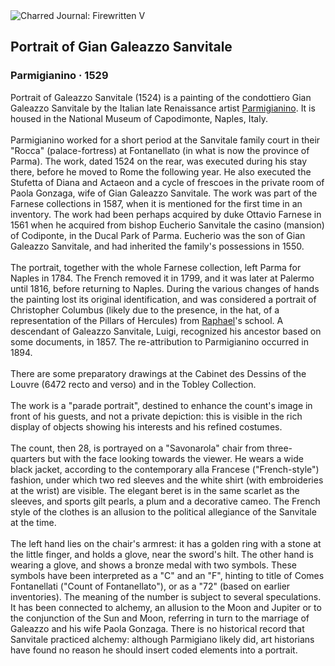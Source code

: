 <div class="artwork-of-the-day">
  <div class="container">
    <div class="img-wrapper">
      <img
        src="https://uploads6.wikiart.org/images/parmigianino/portrait-of-gian-galeazzo-sanvitale-1529.jpg!Large.jpg"
        alt="Charred Journal: Firewritten V" />
    </div>
    <div class="artwork-detail">
      <div class="artwork-origin"> 
        <h2 class="artwork-name">Portrait of Gian Galeazzo Sanvitale</h2>
        <h3 class="artist">
          Parmigianino
                    ·  1529
        </h3>
      </div>
      <p class="description">
        <span class="artwork-description-text ng-binding" ng-bind-html="viewModel.ArtworkOfTheDay.Description | unsafe">Portrait of Galeazzo Sanvitale (1524) is a painting of the condottiero Gian Galeazzo Sanvitale by the Italian late Renaissance artist <a target="_blank" href="/en/parmigianino">Parmigianino</a>. It is housed in the National Museum of Capodimonte, Naples, Italy.
<br>
<br>Parmigianino worked for a short period at the Sanvitale family court in their "Rocca" (palace-fortress) at Fontanellato (in what is now the province of Parma). The work, dated 1524 on the rear, was executed during his stay there, before he moved to Rome the following year. He also executed the Stufetta of Diana and Actaeon and a cycle of frescoes in the private room of Paola Gonzaga, wife of Gian Galeazzo Sanvitale. The work was part of the Farnese collections in 1587, when it is mentioned for the first time in an inventory. The work had been perhaps acquired by duke Ottavio Farnese in 1561 when he acquired from bishop Eucherio Sanvitale the casino (mansion) of Codiponte, in the Ducal Park of Parma. Eucherio was the son of Gian Galeazzo Sanvitale, and had inherited the family's possessions in 1550.
<br>
<br>The portrait, together with the whole Farnese collection, left Parma for Naples in 1784. The French removed it in 1799, and it was later at Palermo until 1816, before returning to Naples. During the various changes of hands the painting lost its original identification, and was considered a portrait of Christopher Columbus (likely due to the presence, in the hat, of a representation of the Pillars of Hercules) from <a target="_blank" href="/en/raphael">Raphael</a>'s school. A descendant of Galeazzo Sanvitale, Luigi, recognized his ancestor based on some documents, in 1857. The re-attribution to Parmigianino occurred in 1894.
<br>
<br>There are some preparatory drawings at the Cabinet des Dessins of the Louvre (6472 recto and verso) and in the Tobley Collection.
<br>
<br>The work is a "parade portrait", destined to enhance the count's image in front of his guests, and not a private depiction: this is visible in the rich display of objects showing his interests and his refined costumes.
<br>
<br>The count, then 28, is portrayed on a "Savonarola" chair from three-quarters but with the face looking towards the viewer. He wears a wide black jacket, according to the contemporary alla Francese ("French-style") fashion, under which two red sleeves and the white shirt (with embroideries at the wrist) are visible. The elegant beret is in the same scarlet as the sleeves, and sports gilt pearls, a plum and a decorative cameo. The French style of the clothes is an allusion to the political allegiance of the Sanvitale at the time.
<br>
<br>The left hand lies on the chair's armrest: it has a golden ring with a stone at the little finger, and holds a glove, near the sword's hilt. The other hand is wearing a glove, and shows a bronze medal with two symbols. These symbols have been interpreted as a "C" and an "F", hinting to title of Comes Fontanellati ("Count of Fontanellato"), or as a "72" (based on earlier inventories). The meaning of the number is subject to several speculations. It has been connected to alchemy, an allusion to the Moon and Jupiter or to the conjunction of the Sun and Moon, referring in turn to the marriage of Galeazzo and his wife Paola Gonzaga. There is no historical record that Sanvitale practiced alchemy: although Parmigiano likely did, art historians have found no reason he should insert coded elements into a portrait.</span>
                        <div class="text-shadow-container" ng-show="showShadow" style=""></div>
      </p>
    </div>
  </div>

</div>

